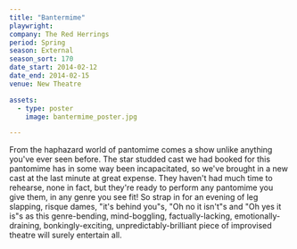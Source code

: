 ```yaml
---
title: "Bantermime"
playwright:
company: The Red Herrings
period: Spring
season: External
season_sort: 170
date_start: 2014-02-12
date_end: 2014-02-15
venue: New Theatre

assets:
  - type: poster
    image: bantermime_poster.jpg

---
```

From the haphazard world of pantomime comes a show unlike anything you've ever seen before. The star studded cast we had booked for this pantomime has in some way been incapacitated, so we've brought in a new cast at the last minute at great expense. They haven't had much time to rehearse, none in fact, but they're ready to perform any pantomime you give them, in any genre you see fit! So strap in for an evening of leg slapping, risque dames, "it's behind you"s, "Oh no it isn't"s and "Oh yes it is"s as this genre-bending, mind-boggling, factually-lacking, emotionally-draining, bonkingly-exciting, unpredictably-brilliant piece of improvised theatre will surely entertain all.
